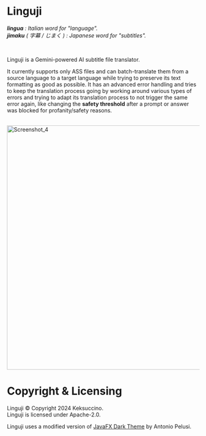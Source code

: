 # Linguji

_**lingua** : Italian word for "language"._<br>
_**jimaku** ( 字幕 / じまく ) : Japanese word for "subtitles"._

<br>

Linguji is a Gemini-powered AI subtitle file translator.

It currently supports only ASS files and can batch-translate them from a source language to a target language while trying to preserve its text formatting as good as possible. It has an advanced error handling and tries to keep the translation process going by working around various types of errors and trying to adapt its translation process to not trigger the same error again, like changing the **safety threshold** after a prompt or answer was blocked for profanity/safety reasons.

<br>
<img width="639" alt="Screenshot_4" src="https://github.com/Keksuccino/Linguji/assets/35544624/e96e387e-980d-4869-8e0c-55c14e4c3442">

# Copyright & Licensing

Linguji © Copyright 2024 Keksuccino.<br>
Linguji is licensed under Apache-2.0.

Linguji uses a modified version of [JavaFX Dark Theme](https://github.com/antoniopelusi/JavaFX-Dark-Theme) by Antonio Pelusi.
